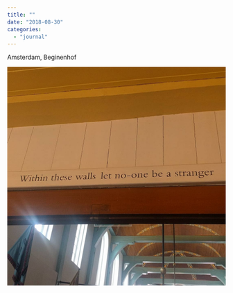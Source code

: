 ```yaml
---
title: ""
date: "2018-08-30"
categories: 
  - "journal"
---
```


Amsterdam, Beginenhof

![](images/3250b5cb95.jpg)
